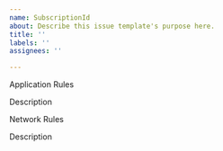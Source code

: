 ```yaml
---
name: SubscriptionId
about: Describe this issue template's purpose here.
title: ''
labels: ''
assignees: ''

---
```


Application Rules

Description

Network Rules

Description
